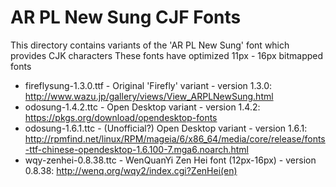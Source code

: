 # AR PL New Sung CJF Fonts
This directory contains variants of the 'AR PL New Sung' font which provides CJK characters
These fonts have optimized 11px - 16px bitmapped fonts

* fireflysung-1.3.0.ttf - Original 'Firefly' variant - version 1.3.0: http://www.wazu.jp/gallery/views/View_ARPLNewSung.html
* odosung-1.4.2.ttc - Open Desktop variant - version 1.4.2: https://pkgs.org/download/opendesktop-fonts
* odosung-1.6.1.ttc - (Unofficial?) Open Desktop variant  - version 1.6.1: http://rpmfind.net/linux/RPM/mageia/6/x86_64/media/core/release/fonts-ttf-chinese-opendesktop-1.6.100-7.mga6.noarch.html
* wqy-zenhei-0.8.38.ttc - WenQuanYi Zen Hei font (12px-16px) - version 0.8.38: http://wenq.org/wqy2/index.cgi?ZenHei(en)

